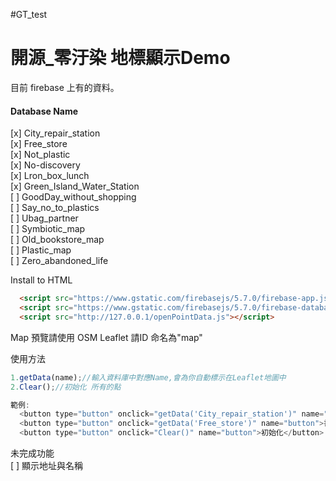#GT_test

<h1>開源_零汙染 地標顯示Demo</h1>
目前 firebase 上有的資料。<br>

<h4>Database Name</h4>
[x] City_repair_station<br>
[x] Free_store<br>
[x] Not_plastic<br>
[x] No-discovery<br>
[x] Lron_box_lunch<br>
[x] Green_Island_Water_Station<br>
[ ] GoodDay_without_shopping<br>
[ ] Say_no_to_plastics<br>
[ ] Ubag_partner<br>
[ ] Symbiotic_map<br>
[ ] Old_bookstore_map<br>
[ ] Plastic_map<br>
[ ] Zero_abandoned_life<br>

Install to HTML
```html
  <script src="https://www.gstatic.com/firebasejs/5.7.0/firebase-app.js"></script>
  <script src="https://www.gstatic.com/firebasejs/5.7.0/firebase-database.js"></script>
  <script src="http://127.0.0.1/openPointData.js"></script>
```
Map 預覽請使用 OSM Leaflet
請ID 命名為"map"


使用方法

```javascript
1.getData(name);//輸入資料庫中對應Name,會為你自動標示在Leaflet地圖中
2.Clear();//初始化 所有的點

範例:
  <button type="button" onclick="getData('City_repair_station')" name="button">修理</button>
  <button type="button" onclick="getData('Free_store')" name="button">書店</button>
  <button type="button" onclick="Clear()" name="button">初始化</button>
```

未完成功能<br>
[ ] 顯示地址與名稱<br>

